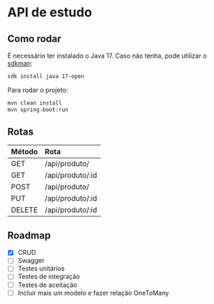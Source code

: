 # API de estudo

## Como rodar
É necessário ter instalado o Java 17. Caso não tenha, pode utilizar o [sdkman](https://sdkman.io/):
```bash
sdk install java 17-open
```
Para rodar o projeto:
```bash
mvn clean install
mvn spring-boot:run
```

## Rotas

| Método | Rota              |
|:-------|:------------------|
| GET    | /api/produto/     |
| GET    | /api/produto/:id  |
| POST   | /api/produto/     |
| PUT    | /api/produto/:id  |
| DELETE | /api/produto/:id  |

## Roadmap

- [X] CRUD
- [ ] Swagger
- [ ] Testes unitários
- [ ] Testes de integração
- [ ] Testes de aceitação
- [ ] Incluir mais um modelo e fazer relação OneToMany

